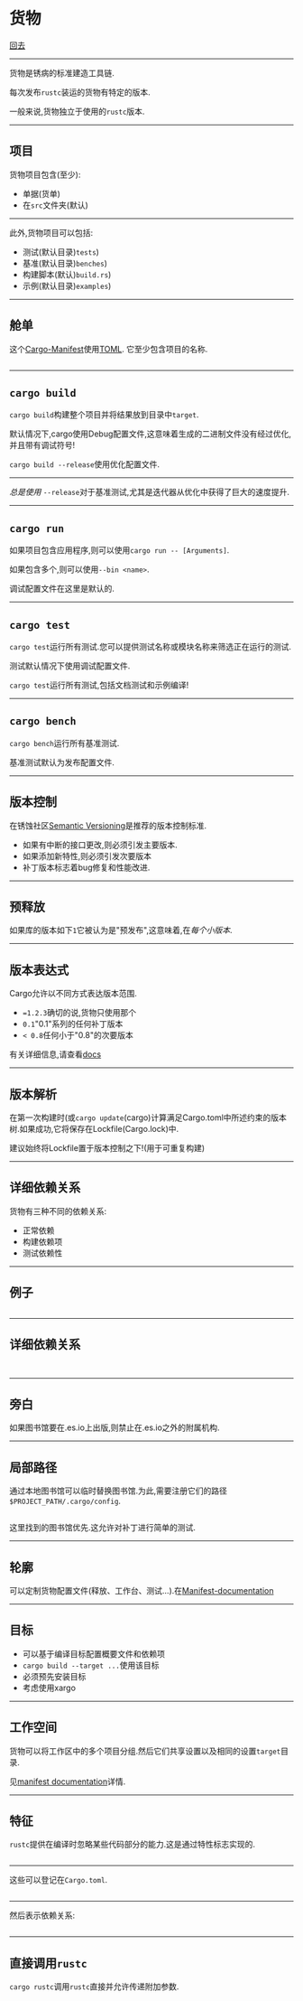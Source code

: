 # 货物

[回去](toc/default.html)

---

货物是锈病的标准建造工具链.

每次发布`rustc`装运的货物有特定的版本.

一般来说,货物独立于使用的`rustc`版本.

---

## 项目

货物项目包含(至少):

-   单据(货单)
-   在`src`文件夹(默认)

---

此外,货物项目可以包括:

-   测试(默认目录)`tests`)
-   基准(默认目录)`benches`)
-   构建脚本(默认)`build.rs`)
-   示例(默认目录)`examples`)

---

## 舱单

这个[Cargo-Manifest](http://doc.crates.io/manifest.html)使用[TOML](http://doc.crates.io/manifest.html). 它至少包含项目的名称.

<pre><code data-source="chapters/shared/code/cargo/1.toml" data-trim="hljs toml"></code></pre>

---

## `cargo build`

`cargo build`构建整个项目并将结果放到目录中`target`.

默认情况下,cargo使用Debug配置文件,这意味着生成的二进制文件没有经过优化,并且带有调试符号!

`cargo build --release`使用优化配置文件.

---

*总是使用* `--release`对于基准测试,尤其是迭代器从优化中获得了巨大的速度提升.

---

## `cargo run`

如果项目包含应用程序,则可以使用`cargo run -- [Arguments]`.

如果包含多个,则可以使用`--bin <name>`.

调试配置文件在这里是默认的.

---

## `cargo test`

`cargo test`运行所有测试.您可以提供测试名称或模块名称来筛选正在运行的测试.

测试默认情况下使用调试配置文件.

`cargo test`运行所有测试,包括文档测试和示例编译!

---

## `cargo bench`

`cargo bench`运行所有基准测试.

基准测试默认为发布配置文件.

---

## 版本控制

在锈蚀社区[Semantic Versioning](https://semver.org)是推荐的版本控制标准.

-   如果有中断的接口更改,则必须引发主要版本.
-   如果添加新特性,则必须引发次要版本
-   补丁版本标志着bug修复和性能改进.

---

## 预释放

如果库的版本如下`1`它被认为是"预发布",这意味着,在*每个小版本*.

---

## 版本表达式

Cargo允许以不同方式表达版本范围.

-   `=1.2.3`确切的说,货物只使用那个
-   `0.1`"0.1"系列的任何补丁版本
-   `< 0.8`任何小于"0.8"的次要版本

有关详细信息,请查看[docs](http://doc.crates.io/manifest.html)

---

## 版本解析

在第一次构建时(或`cargo update`(cargo)计算满足Cargo.toml中所述约束的版本树.如果成功,它将保存在Lockfile(Cargo.lock)中.

建议始终将Lockfile置于版本控制之下!(用于可重复构建)

---

## 详细依赖关系

货物有三种不同的依赖关系:

-   正常依赖
-   构建依赖项
-   测试依赖性

---

## 例子

<pre><code data-source="chapters/shared/code/cargo/2.toml" data-trim="hljs toml"></code></pre>

---

## 详细依赖关系

<pre><code data-source="chapters/shared/code/cargo/3.toml" data-trim="hljs toml"></code></pre>

<pre><code data-source="chapters/shared/code/cargo/4.toml" data-trim="hljs toml"></code></pre>

---

## 旁白

如果图书馆要在.es.io上出版,则禁止在.es.io之外的附属机构.

---

## 局部路径

通过本地图书馆可以临时替换图书馆.为此,需要注册它们的路径`$PROJECT_PATH/.cargo/config`.

<pre><code data-source="chapters/shared/code/cargo/5.toml" data-trim="hljs toml"></code></pre>

这里找到的图书馆优先.这允许对补丁进行简单的测试.

---

## 轮廓

可以定制货物配置文件(释放、工作台、测试…).在[Manifest-documentation](http://doc.crates.io/manifest.html)

---

## 目标

-   可以基于编译目标配置概要文件和依赖项
-   `cargo build --target ...`使用该目标
-   必须预先安装目标
-   考虑使用xargo

---

## 工作空间

货物可以将工作区中的多个项目分组.然后它们共享设置以及相同的设置`target`目录.

见[manifest documentation](http://doc.crates.io/manifest.html)详情.

---

## 特征

`rustc`提供在编译时忽略某些代码部分的能力.这是通过特性标志实现的.

<pre><code data-source="chapters/shared/code/cargo/6.rs" data-trim="hljs rust"></code></pre>

---

这些可以登记在`Cargo.toml`.

<pre><code data-source="chapters/shared/code/cargo/7.toml" data-trim="hljs toml"></code></pre>

---

然后表示依赖关系:

<pre><code data-source="chapters/shared/code/cargo/8.toml" data-trim="hljs toml"></code></pre>

---

## 直接调用`rustc`

`cargo rustc`调用`rustc`直接并允许传递附加参数.
